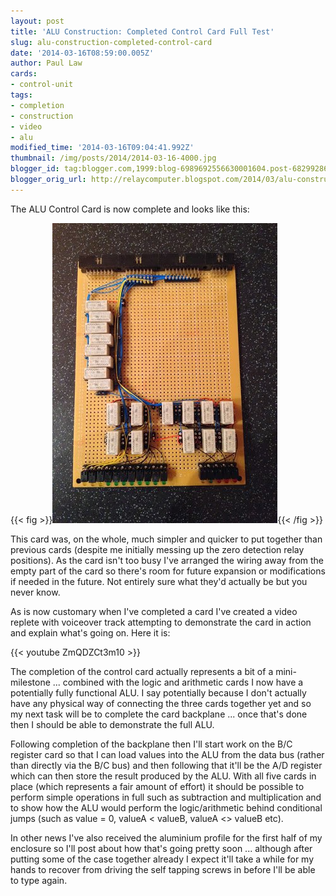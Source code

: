 ```yaml
---
layout: post
title: 'ALU Construction: Completed Control Card Full Test'
slug: alu-construction-completed-control-card
date: '2014-03-16T08:59:00.005Z'
author: Paul Law
cards:
- control-unit
tags:
- completion
- construction
- video
- alu
modified_time: '2014-03-16T09:04:41.992Z'
thumbnail: /img/posts/2014/2014-03-16-4000.jpg
blogger_id: tag:blogger.com,1999:blog-6989692556630001604.post-6829928647556611617
blogger_orig_url: http://relaycomputer.blogspot.com/2014/03/alu-construction-completed-control-card.html
---
```


The ALU Control Card is now complete and looks like this:

{{< fig >}}![ALU Control Card](/img/posts/2014/2014-03-16-0000.jpg){{< /fig >}}

This card was, on the 
whole, much simpler and quicker to put together than previous cards (despite 
me initially messing up the zero detection relay positions). As the card isn't 
too busy I've arranged the wiring away from the empty part of the card so 
there's room for future expansion or modifications if needed in the future. 
Not entirely sure what they'd actually be but you never know.

As is 
now customary when I've completed a card I've created a video replete with 
voiceover track attempting to demonstrate the card in action and explain 
what's going on. Here it is:

{{< youtube ZmQDZCt3m10 >}}

The 
completion of the control card actually represents a bit of a mini-milestone 
... combined with the logic and arithmetic cards I now have a potentially 
fully functional ALU. I say potentially because I don't actually have any 
physical way of connecting the three cards together yet and so my next task 
will be to complete the card backplane ... once that's done then I should be 
able to demonstrate the full ALU.

Following completion of the 
backplane then I'll start work on the B/C register card so that I can load 
values into the ALU from the data bus (rather than directly via the B/C bus) 
and then following that it'll be the A/D register which can then store the 
result produced by the ALU. With all five cards in place (which represents a 
fair amount of effort) it should be possible to perform simple operations in 
full such as subtraction and multiplication and to show how the ALU would 
perform the logic/arithmetic behind conditional jumps (such as value = 0, 
valueA &lt; valueB, valueA &lt;&gt; valueB etc).

In other news I've 
also received the aluminium profile for the first half of my enclosure so I'll 
post about how that's going pretty soon ... although after putting some of the 
case together already I expect it'll take a while for my hands to recover from 
driving the self tapping screws in before I'll be able to type again. 
